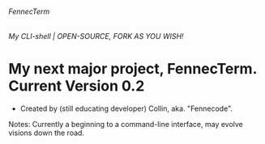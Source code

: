 ###### FennecTerm
*My CLI-shell | OPEN-SOURCE, FORK AS YOU WISH!*

# My next major project, FennecTerm. Current Version 0.2
* Created by (still educating developer) Collin, aka. "Fennecode".

Notes: Currently a beginning to a command-line interface, may evolve visions down the road. 
